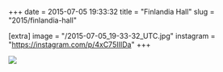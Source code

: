 +++
date = 2015-07-05 19:33:32
title = "Finlandia Hall"
slug = "2015/finlandia-hall"

[extra]
image = "/2015-07-05_19-33-32_UTC.jpg"
instagram = "https://instagram.com/p/4xC75IIIDa"
+++

<img src="/2015-07-05_19-33-32_UTC.jpg" />
